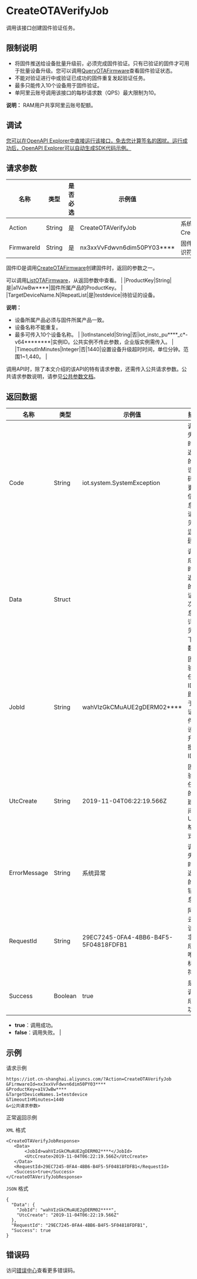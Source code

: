# CreateOTAVerifyJob

调用该接口创建固件验证任务。

## 限制说明

-   将固件推送给设备批量升级前，必须完成固件验证。只有已验证的固件才可用于批量设备升级。您可以调用[QueryOTAFirmware](~~147461~~)查看固件验证状态。
-   不能对验证进行中或验证已成功的固件重复发起验证任务。
-   最多只能传入10个设备用于固件验证。
-   单阿里云账号调用该接口的每秒请求数（QPS）最大限制为10。

**说明：** RAM用户共享阿里云账号配额。


## 调试

[您可以在OpenAPI Explorer中直接运行该接口，免去您计算签名的困扰。运行成功后，OpenAPI Explorer可以自动生成SDK代码示例。](https://api.aliyun.com/#product=Iot&api=CreateOTAVerifyJob&type=RPC&version=2018-01-20)

## 请求参数

|名称|类型|是否必选|示例值|描述|
|--|--|----|---|--|
|Action|String|是|CreateOTAVerifyJob|系统规定参数。取值：CreateOTAVerifyJob。 |
|FirmwareId|String|是|nx3xxVvFdwvn6dim50PY03\*\*\*\*|固件ID，固件的唯一标识符。

 固件ID是调用[CreateOTAFirmware](~~147311~~)创建固件时，返回的参数之一。

 可以调用[ListOTAFirmware](~~147450~~)，从返回参数中查看。 |
|ProductKey|String|是|a1VJwBw\*\*\*\*|固件所属产品的ProductKey。 |
|TargetDeviceName.N|RepeatList|是|testdevice|待验证的设备。

 **说明：**

-   设备所属产品必须与固件所属产品一致。
-   设备名称不能重复。
-   最多可传入10个设备名称。 |
|IotInstanceId|String|否|iot\_instc\_pu\*\*\*\*\_c\*-v64\*\*\*\*\*\*\*\*|实例ID。公共实例不传此参数，企业版实例需传入。 |
|TimeoutInMinutes|Integer|否|1440|设置设备升级超时时间，单位分钟。范围1~1,440。 |

调用API时，除了本文介绍的该API的特有请求参数，还需传入公共请求参数。公共请求参数说明，请参见[公共参数文档](~~30561~~)。

## 返回数据

|名称|类型|示例值|描述|
|--|--|---|--|
|Code|String|iot.system.SystemException|调用失败时，返回的错误码。更多信息，请参见[错误码](~~87387~~)。 |
|Data|Struct| |调用成功时，返回的验证批次信息。详情见以下参数。 |
|JobId|String|wahVIzGkCMuAUE2gDERM02\*\*\*\*|固件验证任务ID，即用于验证固件的设备升级批次ID。 |
|UtcCreate|String|2019-11-04T06:22:19.566Z|固件验证任务的创建时间，UTC格式。 |
|ErrorMessage|String|系统异常|调用失败时，返回的出错信息。 |
|RequestId|String|29EC7245-0FA4-4BB6-B4F5-5F04818FDFB1|阿里云为该请求生成的唯一标识符。 |
|Success|Boolean|true|是否调用成功。

 -   **true**：调用成功。
-   **false**：调用失败。 |

## 示例

请求示例

```
https://iot.cn-shanghai.aliyuncs.com/?Action=CreateOTAVerifyJob
&FirmwareId=nx3xxVvFdwvn6dim50PY03****
&ProductKey=a1VJwBw****
&TargetDeviceNames.1=testdevice
&TimeoutInMinutes=1440
&<公共请求参数>
```

正常返回示例

`XML` 格式

```
<CreateOTAVerifyJobResponse>
   <Data>
       <JobId>wahVIzGkCMuAUE2gDERM02****</JobId>
       <UtcCreate>2019-11-04T06:22:19.566Z</UtcCreate>
   </Data>
   <RequestId>29EC7245-0FA4-4BB6-B4F5-5F04818FDFB1</RequestId>
   <Success>true</Success>
</CreateOTAVerifyJobResponse>
```

`JSON` 格式

```
{
  "Data": {
    "JobId": "wahVIzGkCMuAUE2gDERM02****",
    "UtcCreate": "2019-11-04T06:22:19.566Z"
  },
  "RequestId": "29EC7245-0FA4-4BB6-B4F5-5F04818FDFB1",
  "Success": true
}
```

## 错误码

访问[错误中心](https://error-center.alibabacloud.com/status/product/Iot)查看更多错误码。

